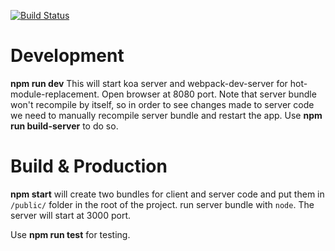[![Build Status](https://travis-ci.org/dKab/recipe-book.svg?branch=master)](https://travis-ci.org/dKab/recipe-book)

Development
===========

**npm run dev** 
 This will start koa server and webpack-dev-server for hot-module-replacement.
 Open browser at 8080 port. 
 Note that server bundle won't recompile by itself, so in order to see changes made to server code we need to manually recompile server bundle and restart the app.
 Use **npm run build-server** to do so. 

Build & Production
==================

**npm start** will create two bundles for client and server code and put them in `/public/` folder in the root of the project.
run server bundle with `node`.
The server will start at 3000 port.

Use **npm run test** for testing.  

